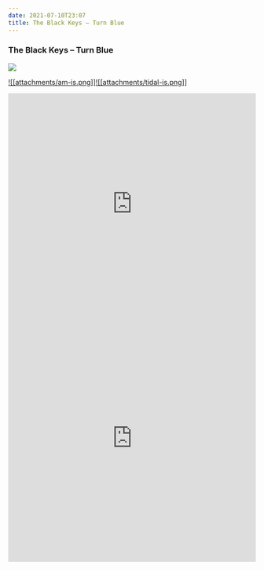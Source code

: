 ```yaml
---
date: 2021-07-10T23:07
title: The Black Keys – Turn Blue
---
```

### The Black Keys – Turn Blue  
[![](https://img.discogs.com/4ao5k9nOil3HECCiQkwa_Qd3Ddk=/fit-in/600x600/filters:strip_icc():format(jpeg):mode_rgb():quality(90)/discogs-images/R-5677322-1488996265-4814.jpeg.jpg)][1]   
  
[1]: https://www.discogs.com/release/5677322  
[2]: https://music.apple.com/us/album/841098321  
[3]: https://listen.tidal.com/album/68587125  
  
[![[attachments/am-is.png]]][2][![[attachments/tidal-is.png]]][3]  
  
<iframe allow="autoplay *; encrypted-media *; fullscreen *" frameborder="0" height="450" style="width:100%;max-width:660px;overflow:hidden;background:transparent;" sandbox="allow-forms allow-popups allow-same-origin allow-scripts allow-storage-access-by-user-activation allow-top-navigation-by-user-activation" src="https://embed.music.apple.com/us/album/turn-blue/841098321"></iframe>  
<div style="position: relative; padding-bottom: 100%; height: 0; overflow: hidden; max-width: 100%;"><iframe src="https://embed.tidal.com/albums/68587125?layout=gridify" frameborder= "0" allowfullscreen style="position: absolute; top: 0; left: 0; width: 100%; height: 1px; min-height: 100%; margin: 0 auto;"></iframe></div>
